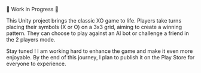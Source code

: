 🚧 Work in Progress 🚧

This Unity project brings the classic XO game to life. Players take turns placing their symbols (X or O) on a 3x3 grid, aiming to create a winning pattern. They can choose to play against an AI bot or challenge a friend in the 2 players mode.

Stay tuned ! I am working hard to enhance the game and make it even more enjoyable. By the end of this journey, I plan to publish it on the Play Store for everyone to experience.



